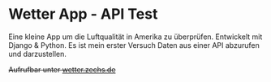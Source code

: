 # Wetter App - API Test

Eine kleine App um die Luftqualität in Amerika zu überprüfen. Entwickelt mit Django & Python. Es ist mein erster Versuch Daten aus einer API abzurufen und darzustellen.

~~Aufrufbar unter <a href="http://wetter.zechs.de" target="_blank" rel="noopener noreferrer">wetter.zechs.de</a>~~
